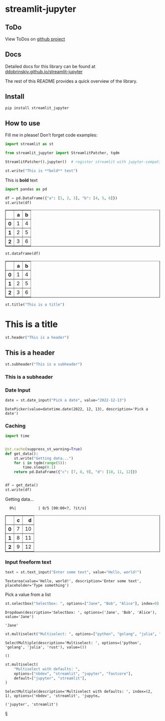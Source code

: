 streamlit-jupyter
================

<!-- WARNING: THIS FILE WAS AUTOGENERATED! DO NOT EDIT! -->

## ToDo

View ToDos on [github
project](https://github.com/users/ddobrinskiy/projects/4/views/1)

## Docs

Detailed docs for this library can be found at
[ddobrinskiy.github.io/streamlit-jupyter](https://ddobrinskiy.github.io/streamlit-jupyter)

The rest of this README provides a quick overview of the library.

## Install

``` sh
pip install streamlit_jupyter
```

## How to use

Fill me in please! Don’t forget code examples:

``` python
import streamlit as st

from streamlit_jupyter import StreamlitPatcher, tqdm

StreamlitPatcher().jupyter()  # register streamlit with jupyter-compatible wrappers
```

``` python
st.write("This is **bold** text")
```

This is **bold** text

``` python
import pandas as pd

df = pd.DataFrame({"a": [1, 2, 3], "b": [4, 5, 6]})
st.write(df)
```

<div>
<style scoped>
    .dataframe tbody tr th:only-of-type {
        vertical-align: middle;
    }

    .dataframe tbody tr th {
        vertical-align: top;
    }

    .dataframe thead th {
        text-align: right;
    }
</style>
<table border="1" class="dataframe">
  <thead>
    <tr style="text-align: right;">
      <th></th>
      <th>a</th>
      <th>b</th>
    </tr>
  </thead>
  <tbody>
    <tr>
      <th>0</th>
      <td>1</td>
      <td>4</td>
    </tr>
    <tr>
      <th>1</th>
      <td>2</td>
      <td>5</td>
    </tr>
    <tr>
      <th>2</th>
      <td>3</td>
      <td>6</td>
    </tr>
  </tbody>
</table>
</div>

``` python
st.dataframe(df)
```

<div>
<style scoped>
    .dataframe tbody tr th:only-of-type {
        vertical-align: middle;
    }

    .dataframe tbody tr th {
        vertical-align: top;
    }

    .dataframe thead th {
        text-align: right;
    }
</style>
<table border="1" class="dataframe">
  <thead>
    <tr style="text-align: right;">
      <th></th>
      <th>a</th>
      <th>b</th>
    </tr>
  </thead>
  <tbody>
    <tr>
      <th>0</th>
      <td>1</td>
      <td>4</td>
    </tr>
    <tr>
      <th>1</th>
      <td>2</td>
      <td>5</td>
    </tr>
    <tr>
      <th>2</th>
      <td>3</td>
      <td>6</td>
    </tr>
  </tbody>
</table>
</div>

``` python
st.title("This is a title")
```

# This is a title

``` python
st.header("This is a header")
```

## This is a header

``` python
st.subheader("This is a subheader")
```

### This is a subheader

### Date Input

``` python
date = st.date_input("Pick a date", value="2022-12-13")
```

    DatePicker(value=datetime.date(2022, 12, 13), description='Pick a date')

### Caching

``` python
import time


@st.cache(suppress_st_warning=True)
def get_data():
    st.write("Getting data...")
    for i in tqdm(range(5)):
        time.sleep(0.1)
    return pd.DataFrame({"c": [7, 8, 9], "d": [10, 11, 12]})


df = get_data()
st.write(df)
```

Getting data…

      0%|          | 0/5 [00:00<?, ?it/s]

<div>
<style scoped>
    .dataframe tbody tr th:only-of-type {
        vertical-align: middle;
    }

    .dataframe tbody tr th {
        vertical-align: top;
    }

    .dataframe thead th {
        text-align: right;
    }
</style>
<table border="1" class="dataframe">
  <thead>
    <tr style="text-align: right;">
      <th></th>
      <th>c</th>
      <th>d</th>
    </tr>
  </thead>
  <tbody>
    <tr>
      <th>0</th>
      <td>7</td>
      <td>10</td>
    </tr>
    <tr>
      <th>1</th>
      <td>8</td>
      <td>11</td>
    </tr>
    <tr>
      <th>2</th>
      <td>9</td>
      <td>12</td>
    </tr>
  </tbody>
</table>
</div>

### Input freeform text

``` python
text = st.text_input("Enter some text", value="Hello, world!")
```

    Textarea(value='Hello, world!', description='Enter some text', placeholder='Type something')

Pick a value from a list

``` python
st.selectbox("Selectbox: ", options=["Jane", "Bob", "Alice"], index=0)
```

    Dropdown(description='Selectbox: ', options=('Jane', 'Bob', 'Alice'), value='Jane')

    'Jane'

``` python
st.multiselect("Multiselect: ", options=["python", "golang", "julia", "rust"])
```

    SelectMultiple(description='Multiselect: ', options=('python', 'golang', 'julia', 'rust'), value=())

    ()

``` python
st.multiselect(
    "Multiselect with defaults: ",
    options=["nbdev", "streamlit", "jupyter", "fastcore"],
    default=["jupyter", "streamlit"],
)
```

    SelectMultiple(description='Multiselect with defaults: ', index=(2, 1), options=('nbdev', 'streamlit', 'jupyte…

    ('jupyter', 'streamlit')

§
